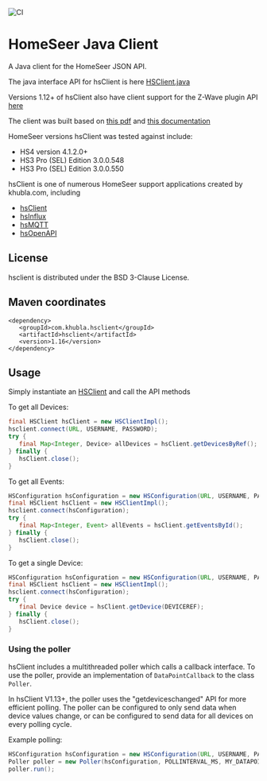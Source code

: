 ![CI](https://github.com/teverett/hsclient/workflows/CI/badge.svg)

# HomeSeer Java Client


A Java client for the HomeSeer JSON API.

The java interface API for hsClient is here [HSClient.java](https://github.com/teverett/hsclient/blob/master/src/main/java/com/khubla/hsclient/HSClient.java)

Versions 1.12+ of hsClient also have client support for the Z-Wave plugin API [here](https://github.com/teverett/hsclient/blob/master/src/main/java/com/khubla/hsclient/plugins/zwave/ZWavePlugin.java)

The client was built based on [this pdf](https://homeseer.com/support/homeseer/HS3/hs3sdk.pdf) and [this documentation](https://docs.homeseer.com/display/HSPI/JSON+API)

HomeSeer versions hsClient was tested against include:

* HS4 version 4.1.2.0+
* HS3 Pro (SEL) Edition 3.0.0.548
* HS3 Pro (SEL) Edition 3.0.0.550

hsClient is one of numerous HomeSeer support applications created by khubla.com, including

* [hsClient](https://github.com/teverett/hsclient)
* [hsInflux](https://github.com/teverett/hsinflux)
* [hsMQTT](https://github.com/teverett/hsOpenAPI)
* [hsOpenAPI](https://github.com/teverett/hsOpenAPI)

## License

hsclient is distributed under the BSD 3-Clause License.

## Maven coordinates

```
<dependency>
   <groupId>com.khubla.hsclient</groupId>
   <artifactId>hsclient</artifactId>
   <version>1.16</version>
</dependency>
```


## Usage

Simply instantiate an [HSClient](https://github.com/teverett/hsclient/blob/master/src/main/java/com/khubla/hsclient/HSClient.java) and call the API methods

To get all Devices:

```java
final HSClient hsClient = new HSClientImpl();
hsclient.connect(URL, USERNAME, PASSWORD);
try {
   final Map<Integer, Device> allDevices = hsClient.getDevicesByRef();
} finally {
   hsClient.close();
}
```

To get all Events:

```java
HSConfiguration hsConfiguration = new HSConfiguration(URL, USERNAME, PASSWORD);
final HSClient hsClient = new HSClientImpl();
hsclient.connect(hsConfiguration);
try {
   final Map<Integer, Event> allEvents = hsClient.getEventsById();
} finally {
   hsClient.close();
}
```

To get a single Device:

```java
HSConfiguration hsConfiguration = new HSConfiguration(URL, USERNAME, PASSWORD);
final HSClient hsClient = new HSClientImpl();
hsclient.connect(hsConfiguration);
try {
   final Device device = hsClient.getDevice(DEVICEREF);
} finally {
   hsClient.close();
}
```

### Using the poller

hsClient includes a multithreaded poller which calls a callback interface. To use the poller, provide an implementation of `DataPointCallback` to the class `Poller`.

In hsClient V1.13+, the poller uses the "getdeviceschanged" API for more efficient polling.  The poller can be configured to only send data when device values change, or can be configured to send data for all devices on every polling cycle.

Example polling:

```java
HSConfiguration hsConfiguration = new HSConfiguration(URL, USERNAME, PASSWORD);
Poller poller = new Poller(hsConfiguration, POLLINTERVAL_MS, MY_DATAPOINTCALLBACK, THREADCOUNT, true);
poller.run();
```

